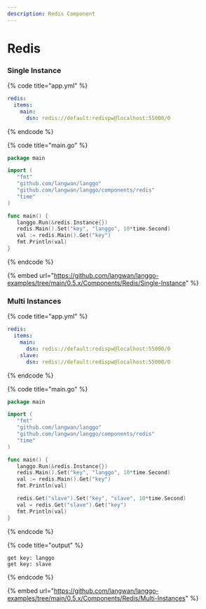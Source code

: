 ```yaml
---
description: Redis Component
---
```


# Redis

### Single Instance

{% code title="app.yml" %}
```yaml
redis:
  items:
    main:
      dsn: redis://default:redispw@localhost:55000/0
```
{% endcode %}

{% code title="main.go" %}
```go
package main

import (
   "fmt"
   "github.com/langwan/langgo"
   "github.com/langwan/langgo/components/redis"
   "time"
)

func main() {
   langgo.Run(&redis.Instance{})
   redis.Main().Set("key", "langgo", 10*time.Second)
   val := redis.Main().Get("key")
   fmt.Println(val)
}
```
{% endcode %}

{% embed url="https://github.com/langwan/langgo-examples/tree/main/0.5.x/Components/Redis/Single-Instance" %}

### Multi Instances

{% code title="app.yml" %}
```yaml
redis:
  items:
    main:
      dsn: redis://default:redispw@localhost:55000/0
    slave:
      dsn: redis://default:redispw@localhost:55000/0
```
{% endcode %}

{% code title="main.go" %}
```go
package main

import (
   "fmt"
   "github.com/langwan/langgo"
   "github.com/langwan/langgo/components/redis"
   "time"
)

func main() {
   langgo.Run(&redis.Instance{})
   redis.Main().Set("key", "langgo", 10*time.Second)
   val := redis.Main().Get("key")
   fmt.Println(val)

   redis.Get("slave").Set("key", "slave", 10*time.Second)
   val = redis.Get("slave").Get("key")
   fmt.Println(val)
}
```
{% endcode %}

{% code title="output" %}
```
get key: langgo
get key: slave
```
{% endcode %}

{% embed url="https://github.com/langwan/langgo-examples/tree/main/0.5.x/Components/Redis/Multi-Instances" %}

